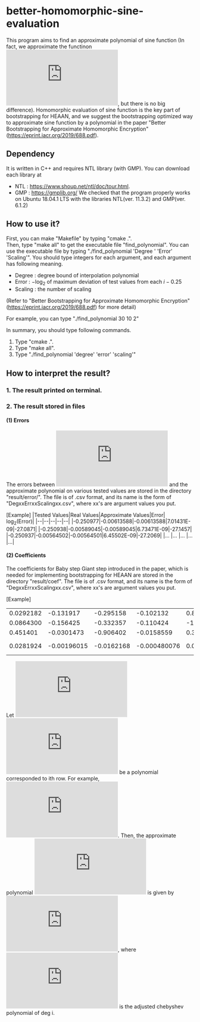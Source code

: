 ﻿# better-homomorphic-sine-evaluation

This program aims to find an approximate polynomial of sine function (In fact, we approximate the functinon ![](http://latex.codecogs.com/gif.latex?%5Ccos%282%20%5Cpi%20x%29), but there is no big difference). Homomorphic evaluation of sine function is the key part of bootstrapping for HEAAN, and we suggest the bootstrapping optimized way to approximate sine function by a polynomial in the paper "Better Bootstrapping for Approximate Homomorphic Encryption" (https://eprint.iacr.org/2019/688.pdf). 



## Dependency

It is written in C++ and requires NTL library (with GMP).
You can download each library at 
 - NTL : https://www.shoup.net/ntl/doc/tour.html.
 - GMP : https://gmplib.org/
We checked that the program properly works on Ubuntu 18.04.1 LTS with the libraries NTL(ver. 11.3.2) and GMP(ver. 6.1.2)

## How to use it?

First, you can make "Makefile" by typing "cmake .".  
Then, type "make all" to get the executable file "find_polynomial". 
You can use the executable file by typing "./find_polynomial 'Degree '
'Error' 'Scaling'". 
You should type integers for each argument, and each argument has following meaning.
 - Degree : degree bound of interpolation polynomial 
 - Error : $-\log_2$ of maximum deviation of test values from each $i-0.25$
 - Scaling :  the number of scaling
 
(Refer to "Better Bootstrapping for Approximate Homomorphic Encryption" (https://eprint.iacr.org/2019/688.pdf) for more detail)

For example, you can type "./find_polynomial 30 10 2"

In summary, you should type following commands.
 1. Type "cmake .". 
 2. Type "make all".
 3. Type "./find_polynomial 'degree' 'error' 'scaling'" 


## How to interpret the result?
### 1. The result printed on terminal. 



### 2. The result stored in files

#### (1) Errors
The errors between ![](http://latex.codecogs.com/gif.latex?%5Ccos%282%20%5Cpi%20x%29) and the approximate polynomial on various tested values  are stored in the directory "result/error/".
The file is of .csv format, and its name is the form of "DegxxErrxxScalingxx.csv", where xx's are argument values you put.

[Example]
|Tested Values|Real Values|Approximate Values|Error| ${\log_2(\text{Error})}$|
|--|--|--|--|--|
|-0.250977|-0.00613588|-0.00613588|7.01431E-09|-27.0871|
|-0.250938|-0.00589045|-0.00589045|6.73471E-09|-27.1457|
|-0.250937|-0.00564502|-0.00564501|6.45502E-09|-27.2069|
|... |... |... |...   |...|


#### (2) Coefficients    
The coefficients for Baby step Giant step introduced in the paper, which is needed for implementing bootstrapping for HEAAN are stored in the directory "result/coef".
The file is of .csv format, and its name is the form of "DegxxErrxxScalingxx.csv", where xx's are argument values you put.

[Example]

|||||||||
|--|--|--|--|--|--|--|--|
|0.0292182|-0.131917|-0.295158|-0.102132|0.857435|-0.0648289|0.384785|-0.0222439|
|0.0864300|-0.156425|-0.332357|-0.110424|-1.38072|-0.0652592|0.771865| -0.0215346|
|0.451401|-0.0301473|-0.906402|-0.0158559|0.394436|-0.00718066|-0.138797|-0.00200036|
|0.0281924|-0.00196015|-0.0162168|-0.000480076|0.000828514|-6.78823E-05| -0.000500756|0|

Let ![](http://latex.codecogs.com/gif.latex?q_i%28x%29) ![](http://latex.codecogs.com/gif.latex?%24%28i%3D1%2C2%2C3%2C4%29%24) be a polynomial corresponded to ith row.
For example, ![](http://latex.codecogs.com/gif.latex?q_1%28x%29%20%3D%200.0292182%20-%200.131917%20x%20-0.295158%20x%5E2%20&plus;%20%5Ccdots%20-0.0222439%20x%5E7). 
Then, the approximate polynomial ![](http://latex.codecogs.com/gif.latex?p%28x%29) is given by ![](http://latex.codecogs.com/gif.latex?p%28x%29%20%3D%20q_1%28x%29%20&plus;%20q_2%28x%29%5Ccdot%20T_8%28x%29%20&plus;%20%28q_3%28x%29%20&plus;%20q_4%28x%29%20%5Ccdot%20T_8%28x%29%29%20%5Ccdot%20T_%7B16%7D%28x%29), where ![](http://latex.codecogs.com/gif.latex?T_i%28x%29) is the adjusted chebyshev polynomial of deg i.
